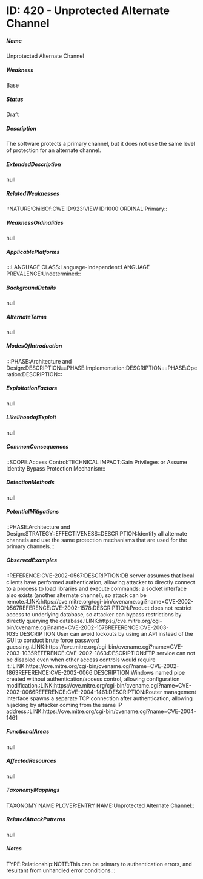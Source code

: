# ID: 420 - Unprotected Alternate Channel
<h5>Name</h5>Unprotected Alternate Channel
<h5>Weakness</h5>Base
<h5>Status</h5>Draft
<h5>Description</h5>The software protects a primary channel, but it does not use the same level of protection for an alternate channel.
<h5>ExtendedDescription</h5>null
<h5>RelatedWeaknesses</h5>::NATURE:ChildOf:CWE ID:923:VIEW ID:1000:ORDINAL:Primary::
<h5>WeaknessOrdinalities</h5>null
<h5>ApplicablePlatforms</h5>:::LANGUAGE CLASS:Language-Independent:LANGUAGE PREVALENCE:Undetermined::
<h5>BackgroundDetails</h5>null
<h5>AlternateTerms</h5>null
<h5>ModesOfIntroduction</h5>:::PHASE:Architecture and Design:DESCRIPTION::::PHASE:Implementation:DESCRIPTION::::PHASE:Operation:DESCRIPTION:::
<h5>ExploitationFactors</h5>null
<h5>LikelihoodofExploit</h5>null
<h5>CommonConsequences</h5>::SCOPE:Access Control:TECHNICAL IMPACT:Gain Privileges or Assume Identity Bypass Protection Mechanism::
<h5>DetectionMethods</h5>null
<h5>PotentialMitigations</h5>::PHASE:Architecture and Design:STRATEGY::EFFECTIVENESS::DESCRIPTION:Identify all alternate channels and use the same protection mechanisms that are used for the primary channels.::
<h5>ObservedExamples</h5>::REFERENCE:CVE-2002-0567:DESCRIPTION:DB server assumes that local clients have performed authentication, allowing attacker to directly connect to a process to load libraries and execute commands; a socket interface also exists (another alternate channel), so attack can be remote.:LINK:https://cve.mitre.org/cgi-bin/cvename.cgi?name=CVE-2002-0567REFERENCE:CVE-2002-1578:DESCRIPTION:Product does not restrict access to underlying database, so attacker can bypass restrictions by directly querying the database.:LINK:https://cve.mitre.org/cgi-bin/cvename.cgi?name=CVE-2002-1578REFERENCE:CVE-2003-1035:DESCRIPTION:User can avoid lockouts by using an API instead of the GUI to conduct brute force password guessing.:LINK:https://cve.mitre.org/cgi-bin/cvename.cgi?name=CVE-2003-1035REFERENCE:CVE-2002-1863:DESCRIPTION:FTP service can not be disabled even when other access controls would require it.:LINK:https://cve.mitre.org/cgi-bin/cvename.cgi?name=CVE-2002-1863REFERENCE:CVE-2002-0066:DESCRIPTION:Windows named pipe created without authentication/access control, allowing configuration modification.:LINK:https://cve.mitre.org/cgi-bin/cvename.cgi?name=CVE-2002-0066REFERENCE:CVE-2004-1461:DESCRIPTION:Router management interface spawns a separate TCP connection after authentication, allowing hijacking by attacker coming from the same IP address.:LINK:https://cve.mitre.org/cgi-bin/cvename.cgi?name=CVE-2004-1461
<h5>FunctionalAreas</h5>null
<h5>AffectedResources</h5>null
<h5>TaxonomyMappings</h5>TAXONOMY NAME:PLOVER:ENTRY NAME:Unprotected Alternate Channel::
<h5>RelatedAttackPatterns</h5>null
<h5>Notes</h5>TYPE:Relationship:NOTE:This can be primary to authentication errors, and resultant from unhandled error conditions.::

